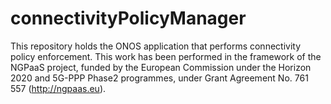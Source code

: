 # connectivityPolicyManager
This repository holds the ONOS application that performs connectivity policy enforcement.
This work has been performed in the framework of the NGPaaS project, funded by the European Commission under the Horizon 2020 and 5G-PPP Phase2 programmes, under Grant Agreement No. 761 557 (http://ngpaas.eu). 
